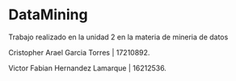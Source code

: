 # DataMining
Trabajo realizado en la unidad 2 en la materia de mineria de datos

Cristopher Arael Garcia Torres | 17210892.

Victor Fabian Hernandez Lamarque | 16212536.
